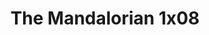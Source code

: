 ---
layout: episodios
title: "The Mandalorian 1x08"
url_serie_padre: 'the-mandalorian/temporada-1'
category: 'series'
capitulo: 'yes'
anio: '2019'
prev: 'capitulo-7'
proximo: ''
sandbox: allow-same-origin allow-forms
idioma: 'Latino/Subtitulado'
calidad: 'Full HD'
fuente: 'cueva'
reproductores_fembed: ["https://feurl.com/v/gq0gkb-x0xe6mkj","Latino","https://mstream.website/ktjpulxn371c","Latino","https://gdriveplayer.co/embed2.php?link=c0eIn%252FDwL9DA9q11P2HdBw1btyQb6o3b4ljGAk3SlvDhX5wJq6vZDb27FcCrEhphA5tmQDW9HlTyq87cnogK00iaValoYcsiLYkZnVK3ZRaM4YRfGsZtOoPQTaBNRAdqrDtzAPd%252FKs%252B%252F3l77i7xWlEk1Ffrz5vFXEVzLtVtJv4f%252FDrXENFfjKFgxAhT%252BxBXCfwqRu4mlAY38XHSoVC1AdD","Latino"]
reproductores_upstream: ["https://upstream.to/embed-n13om566eols.html","Latino","https://upstream.to/embed-r3no9ucxpx56.html","Latino","https://upstream.to/embed-upln9bdxx5rw.html","Subtitulado"]
reproductor: fembed
clasificacion: '+10'
tags:
- Ciencia-Ficcion
---